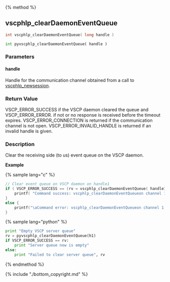 
{% method %}
## vscphlp_clearDaemonEventQueue

```c
int vscphlp_clearDaemonEventQueue( long handle )
```

```python
int pyvscphlp_clearDaemonEventQueue( handle )
```

### Parameters

#### handle
Handle for the communication channel obtained from a call to [vscphlp_newsession](vscphlp_newsession.md).

### Return Value
VSCP_ERROR_SUCCESS if the VSCP daemon cleared the queue and VSCP_ERROR_ERROR. if not or no response is received before the timeout expires. VSCP_ERROR_CONNECTION is returned if the communication channel is not open. VSCP_ERROR_INVALID_HANDLE is returned if an invalid handle is given. 

### Description
Clear the receiving side (to us) event queue on the VSCP daemon. 

**Example** 

{% sample lang="c" %}

```c
// Clear event queue on VSCP daemon on handle1
if ( VSCP_ERROR_SUCCESS == (rv = vscphlp_clearDaemonEventQueue( handle1 ) ) ) {
    printf( "Command success: vscphlp_clearDaemonEventQueueon channel 1\n" );
}
else {
    printf("\aCommand error: vscphlp_clearDaemonEventQueueon channel 1  Error code=%d\n", rv);
}
```

{% sample lang="python" %}
```python
print "Empty VSCP server queue"
rv = pyvscphlp_clearDaemonEventQueue(h1)
if VSCP_ERROR_SUCCESS == rv:
    print "Server queue now is empty"
else:
    print "Failed to clear server queue", rv
```


{% endmethod %}

{% include "./bottom_copyright.md" %}